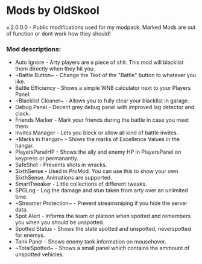 # Mods by OldSkool
v.2.0.0.0 - Public modifications used for my modpack.
Marked Mods are out of function or dont work how they should!

### Mod descriptions:
* Auto Ignore - Arty players are a piece of shit. This mod will blacklist them directly when they hit you.
* ~Battle Button~ - Change the Text of the "Battle" button to whatever you like.
* Battle Efficiency - Shows a simple WN8 calculator next to your Players Panel.
* ~Blacklist Cleaner~ - Allows you to fully clear your blacklist in garage.
* Debug Panel - Decent grey debug panel with improved lag detector and clock.
* Friends Marker - Mark your friends during the battle in case you meet them.
* Invites Manager - Lets you block or allow all kind of battle invites.
* ~Marks in Hangar~ - Shows the marks of Excellence Values in the hangar.
* PlayersPanelHP - Shows the ally and enemy HP in PlayersPanel on keypress or permanantly.
* SafeShot - Prevents shots in wracks.
* SixthSense - Used in ProMod. You can use this to show your own SixthSense. Animations are supported.
* SmartTweaker - Little collections of different tweaks.
* SPGLog - Log the damage and stun taken from arty over an unlimited time.
* ~Streamer Protection~ - Prevent streamsniping if you hide the server data.
* Spot Alert - Informs the team or platoon when spotted and remembers you when you should be unspotted.
* Spotted Status - Shows the state spotted and unspotted, neverspotted for enemys.
* Tank Panel - Shows enemy tank information on mousehover.
* ~TotalSpotted~ - Shows a small panel which contains the ammount of unspotted vehicles.
